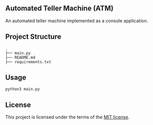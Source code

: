 ## Automated Teller Machine (ATM)
An automated teller machine implemented as a console application. 

## Project Structure

```
.
├── main.py
├── README.md
├── requirements.txt
```

## Usage

```
python3 main.py 
```

## License
This project is licensed under the terms of the [MIT license](https://choosealicense.com/licenses/mit/).
